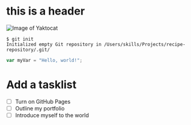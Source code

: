 # this is a header
![Image of Yaktocat](https://octodex.github.com/images/yaktocat.png)
```
$ git init
Initialized empty Git repository in /Users/skills/Projects/recipe-repository/.git/
```

``` javascript
var myVar = "Hello, world!";
```


# Add a tasklist

- [ ] Turn on GitHub Pages
- [ ] Outline my portfolio
- [ ] Introduce myself to the world
